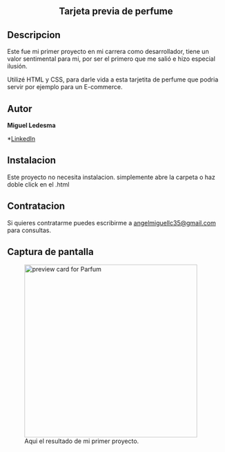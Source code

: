 <h2 align="center">Tarjeta previa de perfume</h2>

## Descripcion
Este fue mi primer proyecto en mi carrera como desarrollador, tiene un valor sentimental para mi, por ser el primero que me salió e hizo especial ilusión.

Utilizé HTML y CSS, para darle vida a esta tarjetita de perfume que podria servir por ejemplo para un E-commerce.

## Autor 
**Miguel Ledesma**

*[LinkedIn](https://www.linkedin.com/in/miguelledesmac)



## Instalacion
Este proyecto no necesita instalacion. simplemente abre la carpeta o haz doble click en el .html

## Contratacion
Si quieres contratarme puedes escribirme a angelmiguellc35@gmail.com para consultas.

## Captura de pantalla

<figure>
<img width="400px" src="https://user-images.githubusercontent.com/103437837/217333697-683c9180-a47c-43c5-a374-73dedfa0f676.png"
 alt="preview card for Parfum" />
  <figcaption>Aqui el resultado de mi primer proyecto.</figcaption>
</figure>






